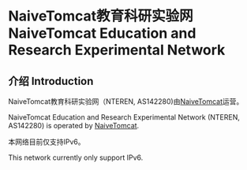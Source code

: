 # NaiveTomcat教育科研实验网 NaiveTomcat Education and Research Experimental Network

## 介绍 Introduction

NaiveTomcat教育科研实验网（NTEREN, AS142280)由[NaiveTomcat](https://blog.naivetomcat.cn/)运营。

NaiveTomcat Education and Research Experimental Network (NTEREN, AS142280) is operated by [NaiveTomcat](https://blog.naivetomcat.cn/).

本网络目前仅支持IPv6。

This network currently only support IPv6.
